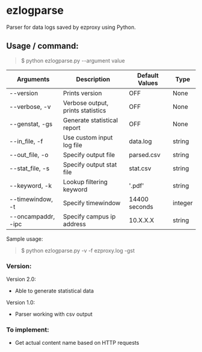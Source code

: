 # ezlogparse
Parser for data logs saved by ezproxy using Python.

## Usage / command:
> $ python ezlogparse.py --argument value

| Arguments | Description | Default Values | Type |
| --- | --- | --- | --- |
| --version | Prints version | OFF | None
| --verbose, -v | Verbose output, prints statistics | OFF | None
| --genstat, -gs | Generate statistical report | OFF | None
| --in_file, -f | Use custom input log file | data.log | string
| --out_file, -o | Specify output file | parsed.csv | string
| --stat_file, -s | Specify output stat file | stat.csv | string
| --keyword, -k | Lookup filtering keyword | '.pdf' | string
| --timewindow, -t | Specify timewindow | 14400 seconds | integer
| --oncampaddr, -ipc | Specify campus ip address | 10.X.X.X | string

Sample usage: 

> $ python ezlogparse.py -v -f ezproxy.log -gst

### Version:

Version 2.0:
  - Able to generate statistical data

Version 1.0:
  - Parser working with csv output
  
### To implement:

- Get actual content name based on HTTP requests
